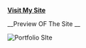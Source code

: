 **[Visit My Site](https://dhrubodev.w3spaces.com/)**

__Preview OF The Site __

![Portfolio SIte](https://github.com/ardhrubo/portfoliosite/assets/112472739/0d3c6931-ef7e-4354-88bd-2c1a6dfc2002)
